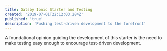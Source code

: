 ```yaml
---
title: Gatsby Ionic Starter and Testing
created: '2019-07-01T22:12:03.284Z'
published: 'true'
description: 'Pushing test-driven development to the forefront'
---
```


A foundational opinion guiding the development of this starter is the need to make testing easy enough to encourage test-driven development.
